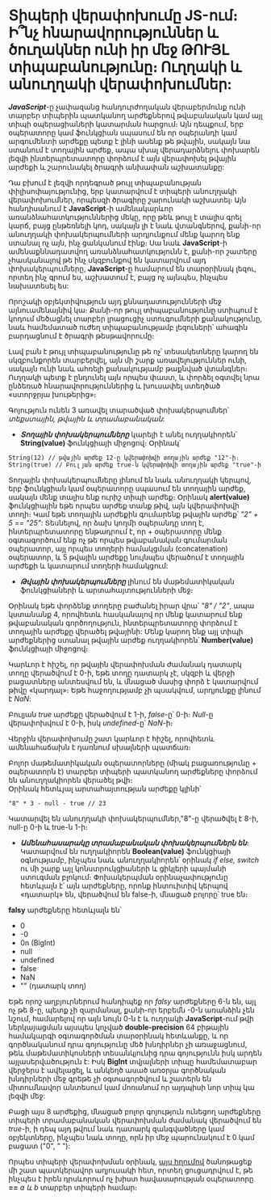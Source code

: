 # Տիպերի վերափոխումը JS-ում։ Ի՞նչ հնարավորություններ և ծուղակներ ունի իր մեջ ԹՈՒՅԼ տիպաբանությունը։ Ուղղակի և անուղղակի վերափոխումներ:

**_JavaScript_**-ը չափազանց հանդուրժողական վերաբերմունք ունի տարբեր տիպերին պատկանող արժեքներով թվաբանական կամ այլ տիպի օպերացիաների կատարման հարցում։ Այն դեպքում, երբ օպերատորը կամ ֆունկցիան սպասում են որ օպերանդի կամ արգումենտի արժեքը պետք է լինի ասենք թե թվային, սակայն նա ստանում է տողային արժեք, ապա սխալ վերադարձնելու փոխարեն լեզվի ինտերպրետատորը փորձում է այն վերափոխել թվային արժեքի և շարունակել ծրագրի անխափան աշխատանքը:

Դա բխում է լեզվի որդեգրած թույլ տիպաբանության փիլիսոփայությունից, երբ կատարվում է տիպերի անուղղակի վերափոխումներ, որպեսզի ծրագիրը շարունակի աշխատել։ Այն հանդիսանում է **JavaScript**-ի ամենակարևոր առանձնահատկություններից մեկը, որը թեև թույլ է տալիս գրել կարճ, բայց ընթեռնելի կոդ, սակայն լի է նաև վտանգներով, քանի-որ անուղղակի փոխակերպումների արդյունքում մենք կարող ենք ստանալ ոչ այն, ինչ ցանկանում էինք։ Սա նաև **JavaScript**-ի ամենաքննադատվող առանձնահատկությունն է, քանի-որ շատերը չհասկանալով թե ինչ սկզբունքով են կատարվում այդ փոխակերպումները, **JavaScript**-ը համարում են տարօրինակ լեզու, որտեղ ինչ գրում ես, աշխատում է, բայց ոչ այնպես, ինչպես նախատեսել ես:

Որոշակի օբյեկտիվություն այդ քննադատությունների մեջ այնուամենայնիվ կա։ Քանի-որ թույլ տիպաբանությունը ստիպում է կոդում մեծացնել տարբեր լրացուցիչ ստուգումների քանակությունը, նաև համեմատած ուժեղ տիպաբանությամբ լեզուների՝ ահագին բարդացնում է ծրագրի թեսթավորումը։

Լավ բան է թույլ տիպաբանությունը թե ոչ՝ տեսակետները կարող են սկզբունքորեն տարբերվել, այն մի շարք առավելություններ ունի, սակայն ունի նաև ահռելի քանակությամբ թաքնված վտանգներ։ Ուղղակի պետք է ընդունել այն որպես փաստ, և փորձել օգտվել նրա ընձեռած հնարավորություններից և խուսափել ստեղծած «ստորջրյա խութերից»։

Գոյություն ունեն 3 առավել տարածված փոխակերպումներ՝ _տեքստային, թվային և տրամաբանական_:

- **_Տողային փոխակերպումները_** կարելի է անել ուղղակիորեն՝ **String(value)** ֆունկցիայի միջոցով։ Օրինակ՝

```
String(12) // թվային արժեք 12-ը կվերափոխվի տողային արժեք "12"-ի։
String(true) // Բուլյան արժեք true-ն կվերափոխվի տողային արժեք "true"-ի
```

Տողային փոխակերպումները լինում են նաև անուղղակի կերպով, երբ ֆունկցիան կամ օպերատորը սպասում են տողային արժեք, սակայն մենք տալիս ենք ուրիշ տիպի արժեք։ Օրինակ **alert(value)** ֆունկցիային եթե որպես արժեք տանք թիվ, այն կվերափոխվի տողի։ Կամ եթե տողային արժեքին գումարենք թվային արժեք՝ _"2" + 5 == "25":_ Տեսնելով, որ ձախ կողմի օպերանդը տող է, ինտերպրետատորը ենթադրում է, որ + օպերատորը մենք օգտագործում ենք ոչ թե որպես թվաբանական գումարման օպերատոր, այլ որպես տողերի համակցման (concatenation) օպերատոր, և 5 թվային արժեքը նույնպես վերածում է տողային արժեքի և կատարում տողերի համակցում:

- **_Թվային փոխակերպումները_** լինում են մաթեմատիկական ֆունկցիաների և արտահայտությունների մեջ։

Օրինակ եթե փորձենք տողերը բաժանել իրար վրա՝ _"8" / "2"_, ապա կստանանք 4, որովհետև հասկանալով որ մենք կատարում ենք թվաբանական գործողություն, ինտերպրետատորը փորձում է տողային արժեքը վերածել թվայինի: Մենք կարող ենք այլ տիպի արժեքներից ստանալ թվային արժեք ուղղակիորեն՝ **Number(value)** ֆունկցիայի միջոցով։

Կարևոր է հիշել, որ թվային վերափոխման ժամանակ դատարկ տողը վերածվում է 0-ի, եթե տողը դատարկ չէ, սկզբի և վերջի բացատները անտեսվում են, և մնացած մասից փորձ է կատարվում թիվը «կարդալ»։ Եթե հաջողությամբ չի պսակվում, արդյունքը լինում է _NaN_:

Բուլյան _true_ արժեքը վերածվում է 1-ի, _false_-ը՝ 0-ի։
_Null_-ը վերափոխվում է 0-ի, իսկ _undefined_-ը՝ _NaN_-ի։

Վերջին վերափոխումը շատ կարևոր է հիշել, որովհետև ամենահաճախն է դառնում սխալների պատճառ։

Բոլոր մաթեմատիկական օպերատորները (միակ բացառությունը + օպերատորն է) տարբեր տիպերի պատկանող արժեքները փորձում են անուղղակիորեն վերածել թվի։  
Օրինակ հետևյալ արտահայտության արժեքը կլինի՝

```
"8" * 3 - null - true // 23
```

Կատարվել են անուղղակի փոխակերպումներ,"8"-ը վերածվել է 8-ի, null-ը 0-ի և true-ն 1-ի։

- **_Ամենահասարակը տրամաբանական փոխակերպումներն են_**։
  Կատարվում են ուղղակիորեն **Boolean(value)** ֆունկցիայի օգնությամբ, ինչպես նաև անուղղակիորեն՝ օրինակ _if else, switch_ ու մի շարք այլ կոնստրուկցիաների և ցիկլերի պայմանի ստուգման բլոկում։ Փոխակերպման օրինաչափությունը հետևյալն է՝ այն արժեքները, որոնք ինտուիտիվ կերպով «դատարկ» են, վերածվում են false-ի, մնացած բոլորը՝ true են։

**falsy** արժեքները հետևյալն են՝

- 0
- -0
- 0n (BigInt)
- null
- undefined
- false
- NaN
- "" (դատարկ տող)

Եթե որոշ աղբյուրներում հանդիպեք որ _falsy_ արժեքները 6-ն են, այլ ոչ թե 8-ը, պետք չի զարմանալ, քանի-որ երբեմն -0-ն առանձին չեն նշում, համարելով որ այն նույն 0-ն է և ուղղակի **JavaScript**-ում թվի ներկայացման այսպես կոչված **double-precision** 64 բիթային համակարգի օգտագործման տարօրինակ հետևանքը, և որ գործնականում դրա գոյությունը մեծ խնդիրներ չի առաջացնում, թեև մաթեմատիկոսների տեսանկյունից դրա գոյությունն իսկ արդեն այլասերվածություն է: Իսկ **BigInt** տվյալների տիպը համեմատաբար վերջերս է ավելացել, և անկեղծ ասած առօրյա գործնական խնդիրների մեջ գրեթե չի օգտագործվում և շատերն են միտումնավոր անտեսում կամ մոռանում որ այդպիսի նոր տիպ կա լեզվի մեջ:

Բացի այս 8 արժեքից, մնացած բոլոր գոյություն ունեցող արժեքները տիպերի տրամաբանական վերափոխման ժամանակ վերածվում են _true_-ի, ի դեպ այդ թվում նաև դատարկ զանգվածները կամ օբյեկտները, ինչպես նաև տողը, որն իր մեջ պարունակում է 0 կամ բացատ ("0", " "):

Որպես տիպերի վերափոխման օրինակ, [այս հղումով](https://dorey.github.io/JavaScript-Equality-Table/) ծանոթացեք մի շատ պատկերավոր աղյուսակի հետ, որտեղ ցուցադրվում է, թե ինչպես է իրեն դրսևորում ոչ խիստ հավասարության օպերատորը **==** _a և b_ տարբեր տիպերի համար։
